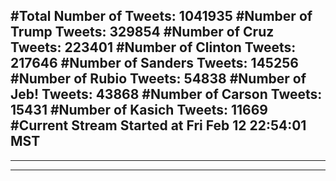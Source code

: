 #Total Number of Tweets: 1041935 
#Number of Trump Tweets: 329854
#Number of Cruz Tweets: 223401
#Number of Clinton Tweets: 217646
#Number of Sanders Tweets: 145256
#Number of Rubio Tweets: 54838
#Number of Jeb! Tweets: 43868
#Number of Carson Tweets: 15431
#Number of Kasich Tweets: 11669
#Current Stream Started at Fri Feb 12 22:54:01 MST
---
---
---
